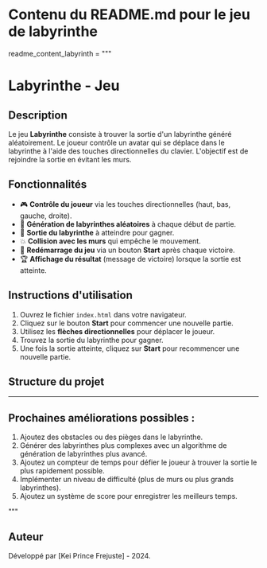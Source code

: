 # Contenu du README.md pour le jeu de labyrinthe
readme_content_labyrinth = """
# Labyrinthe - Jeu

## Description

Le jeu **Labyrinthe** consiste à trouver la sortie d'un labyrinthe généré aléatoirement. Le joueur contrôle un avatar qui se déplace dans le labyrinthe à l'aide des touches directionnelles du clavier. L'objectif est de rejoindre la sortie en évitant les murs.

## Fonctionnalités

- 🎮 **Contrôle du joueur** via les touches directionnelles (haut, bas, gauche, droite).
- 🔄 **Génération de labyrinthes aléatoires** à chaque début de partie.
- 🚪 **Sortie du labyrinthe** à atteindre pour gagner.
- 💥 **Collision avec les murs** qui empêche le mouvement.
- 🔄 **Redémarrage du jeu** via un bouton **Start** après chaque victoire.
- 🏆 **Affichage du résultat** (message de victoire) lorsque la sortie est atteinte.

## Instructions d'utilisation

1. Ouvrez le fichier `index.html` dans votre navigateur.
2. Cliquez sur le bouton **Start** pour commencer une nouvelle partie.
3. Utilisez les **flèches directionnelles** pour déplacer le joueur.
4. Trouvez la sortie du labyrinthe pour gagner.
5. Une fois la sortie atteinte, cliquez sur **Start** pour recommencer une nouvelle partie.

## Structure du projet

---

## Prochaines améliorations possibles :
1. Ajoutez des obstacles ou des pièges dans le labyrinthe.
2. Générer des labyrinthes plus complexes avec un algorithme de génération de labyrinthes plus avancé.
3. Ajoutez un compteur de temps pour défier le joueur à trouver la sortie le plus rapidement possible.
4. Implémenter un niveau de difficulté (plus de murs ou plus grands labyrinthes).
5. Ajoutez un système de score pour enregistrer les meilleurs temps.

"""
## Auteur

Développé par [Kei Prince Frejuste] - 2024.